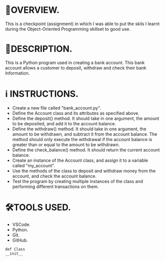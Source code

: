 # 🎯OVERVIEW.
This is a checkpoint (assignment) in which I was able to put the skils I learnt during the Object-Oriented Programming skillset to good use.

# 📢DESCRIPTION.
This is a Python program used in creating a bank account. This bank account allows a customer to deposit, withdraw and check their bank Information.

# ℹ️ INSTRUCTIONS.
- Create a new file called "bank_account.py".
- Define the Account class and its attributes as specified above.
- Define the deposit() method. It should take in one argument, the amount to be deposited, and add it to the account balance.
- Define the withdraw() method. It should take in one argument, the amount to be withdrawn, and subtract it from the account balance. The method should only execute the withdrawal if the account balance is greater than or equal to the amount to be withdrawn.
- Define the check_balance() method. It should return the current account balance.
- Create an instance of the Account class, and assign it to a variable called "my_account".
- Use the methods of the class to deposit and withdraw money from the account, and check the account balance.
- Test the program by creating multiple instances of the class and performing different transactions on them.

# 🛠️TOOLS USED.
- VSCode.
- Python.
- Git.
- GitHub.

```
def Class
__init__
```
